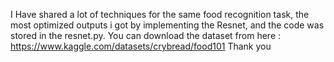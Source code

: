 I Have shared a lot of techniques for the same food recognition task, the most optimized outputs i got by implementing the Resnet, and the code was stored in the resnet.py.
You can download the dataset from here : https://www.kaggle.com/datasets/crybread/food101  Thank you
